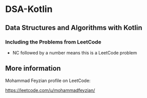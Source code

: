 # DSA-Kotlin
## Data Structures and Algorithms with Kotlin
### Including the Problems from LeetCode
* NC followed by a number means this is a LeetCode problem


## More information
Mohammad Feyzian profile on LeetCode:

https://leetcode.com/u/mohammadfeyzian/